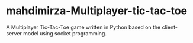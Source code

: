 # mahdimirza-Multiplayer-tic-tac-toe
A Multiplayer Tic-Tac-Toe game written in Python based on the client-server model using socket programming.
